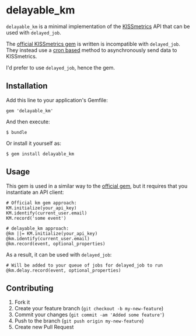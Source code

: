 # delayable_km

`delayable_km` is a minimal implementation of the [KISSmetrics](http://www.kissmetrics.com/) API that can be used with `delayed_job`.

The [official KISSmetrics gem](https://github.com/kissmetrics/km) is written is incompatible with `delayed_job`. They instead use a [cron based](http://support.kissmetrics.com/apis/cron) method to asynchronously send data to KISSmetrics.

I'd prefer to use `delayed_job`, hence the gem.

## Installation

Add this line to your application's Gemfile:

    gem 'delayable_km'

And then execute:

    $ bundle

Or install it yourself as:

    $ gem install delayable_km

## Usage

This gem is used in a similar way to the [official gem](https://github.com/kissmetrics/km), but it requires that you instantiate an API client:

    # Official km gem approach:
    KM.initialize(your_api_key)
    KM.identify(current_user.email)
    KM.record('some event')

    # delayable_km approach:
    @km ||= KM.initialize(your_api_key)
    @km.identify(current_user.email)
    @km.record(event, optional_properties)

As a result, it can be used with `delayed_job`:

    # Will be added to your queue of jobs for delayed_job to run
    @km.delay.record(event, optional_properties)

## Contributing

1. Fork it
2. Create your feature branch (`git checkout -b my-new-feature`)
3. Commit your changes (`git commit -am 'Added some feature'`)
4. Push to the branch (`git push origin my-new-feature`)
5. Create new Pull Request
